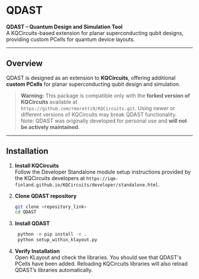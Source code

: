 # QDAST

**QDAST – Quantum Design and Simulation Tool**  
A KQCircuits-based extension for planar superconducting qubit designs, providing custom PCells for quantum device layouts.

---

## Overview

QDAST is designed as an extension to **KQCircuits**, offering additional **custom PCells** for planar superconducting qubit design and simulation.

> **Warning:** This package is compatible only with the **forked version of KQCircuits** available at `https://github.com/rmoretti9/KQCircuits.git`. Using newer or different versions of KQCircuits may break QDAST functionality.  
> Note: QDAST was originally developed for personal use and **will not be actively maintained**.

---

## Installation

1. **Install KQCircuits**  
   Follow the Developer Standalone module setup instructions provided by the KQCircuits developers at `https://iqm-finland.github.io/KQCircuits/developer/standalone.html`.

2. **Clone QDAST repository**  
   ```bash
   git clone <repository_link>
   cd QDAST
    ```

3. **Install QDAST**  
   ```bash
    python -m pip install -e .
    python setup_within_klayout.py
    ```

4. **Verify Installation**  
Open KLayout and check the libraries. You should see that QDAST's PCells have been added.
Reloading KQCircuits libraries will also reload QDAST’s libraries automatically.